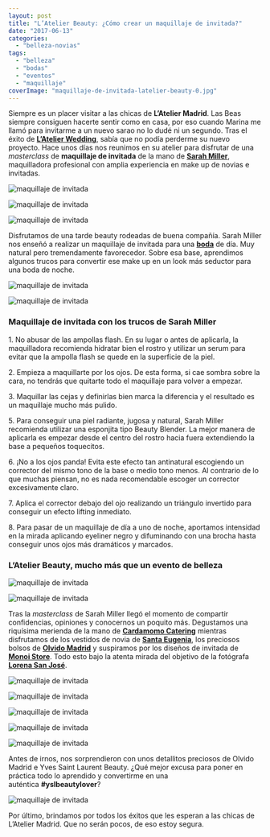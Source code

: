 ```yaml
---
layout: post
title: "L’Atelier Beauty: ¿Cómo crear un maquillaje de invitada?"
date: "2017-06-13"
categories: 
  - "belleza-novias"
tags: 
  - "belleza"
  - "bodas"
  - "eventos"
  - "maquillaje"
coverImage: "maquillaje-de-invitada-latelier-beauty-0.jpg"
---
```


Siempre es un placer visitar a las chicas de **L’Atelier Madrid**. Las Beas siempre consiguen hacerte sentir como en casa, por eso cuando Marina me llamó para invitarme a un nuevo sarao no lo dudé ni un segundo. Tras el éxito de [**L’Atelier Wedding**](https://petitpleasures.com/evento-de-bodas-en-madrid-latelierwedding/), sabía que no podía perderme su nuevo proyecto. Hace unos días nos reunimos en su atelier para disfrutar de una _masterclass_ de **maquillaje de invitada** de la mano de [**Sarah Miller**](http://www.sarahmillermakeup.com/), maquilladora profesional con amplia experiencia en make up de novias e invitadas.

![maquillaje de invitada](/images/maquillaje-de-invitada-latelier-beauty-2.jpg)

![maquillaje de invitada](/images/maquillaje-de-invitada-latelier-beauty-1.jpg)

![maquillaje de invitada](/images/maquillaje-de-invitada-latelier-beauty-3.jpg)

Disfrutamos de una tarde beauty rodeadas de buena compañía. Sarah Miller nos enseñó a realizar un maquillaje de invitada para una [**boda**](https://petitpleasures.com/bodas-que-inspiran/) de día. Muy natural pero tremendamente favorecedor. Sobre esa base, aprendimos algunos trucos para convertir ese make up en un look más seductor para una boda de noche.

![maquillaje de invitada](/images/maquillaje-de-invitada-latelier-beauty-4.jpg)

![maquillaje de invitada](/images/maquillaje-de-invitada-latelier-beauty-5.jpg)

### Maquillaje de invitada con los trucos de Sarah Miller

1\. No abusar de las ampollas flash. En su lugar o antes de aplicarla, la maquilladora recomienda hidratar bien el rostro y utilizar un serum para evitar que la ampolla flash se quede en la superficie de la piel.

2\. Empieza a maquillarte por los ojos. De esta forma, si cae sombra sobre la cara, no tendrás que quitarte todo el maquillaje para volver a empezar.

3\. Maquillar las cejas y definirlas bien marca la diferencia y el resultado es un maquillaje mucho más pulido.

5\. Para conseguir una piel radiante, jugosa y natural, Sarah Miller recomienda utilizar una esponjita tipo Beauty Blender. La mejor manera de aplicarla es empezar desde el centro del rostro hacia fuera extendiendo la base a pequeños toquecitos.

6\. ¡No a los ojos panda! Evita este efecto tan antinatural escogiendo un corrector del mismo tono de la base o medio tono menos. Al contrario de lo que muchas piensan, no es nada recomendable escoger un corrector excesivamente claro.

7\. Aplica el corrector debajo del ojo realizando un triángulo invertido para conseguir un efecto lifting inmediato.

8\. Para pasar de un maquillaje de día a uno de noche, aportamos intensidad en la mirada aplicando eyeliner negro y difuminando con una brocha hasta conseguir unos ojos más dramáticos y marcados.

### L’Atelier Beauty, mucho más que un evento de belleza

![maquillaje de invitada](/images/maquillaje-de-invitada-latelier-beauty-7.jpg)

![maquillaje de invitada](/images/maquillaje-de-invitada-latelier-beauty-6.jpg)

Tras la _masterclass_ de Sarah Miller llegó el momento de compartir confidencias, opiniones y conocernos un poquito más. Degustamos una riquísima merienda de la mano de [**Cardamomo Catering**](http://cardamomocatering.es/) mientras disfrutamos de los vestidos de novia de [**Santa Eugenia**](https://www.staeugenia.es/), los preciosos bolsos de [**Olvido Madrid**](http://olvidomadrid.es/) y suspiramos por los diseños de invitada de [**Monoi Store**](http://monoistore.com/). Todo esto bajo la atenta mirada del objetivo de la fotógrafa [**Lorena San José**](http://www.lorenasanjose.com/).

![maquillaje de invitada](/images/maquillaje-de-invitada-latelier-beauty-8.jpg)

![maquillaje de invitada](/images/maquillaje-de-invitada-latelier-beauty-13.jpg)

![maquillaje de invitada](/images/maquillaje-de-invitada-latelier-beauty-9.jpg)

![maquillaje de invitada](/images/maquillaje-de-invitada-latelier-beauty-10.jpg)

![maquillaje de invitada](/images/maquillaje-de-invitada-latelier-beauty-11.jpg)

Antes de irnos, nos sorprendieron con unos detallitos preciosos de Olvido Madrid e Yves Saint Laurent Beauty. ¿Qué mejor excusa para poner en práctica todo lo aprendido y convertirme en una auténtica **#yslbeautylover**?

![maquillaje de invitada](/images/maquillaje-de-invitada-latelier-beauty-12.jpg)

Por último, brindamos por todos los éxitos que les esperan a las chicas de L’Atelier Madrid. Que no serán pocos, de eso estoy segura.
